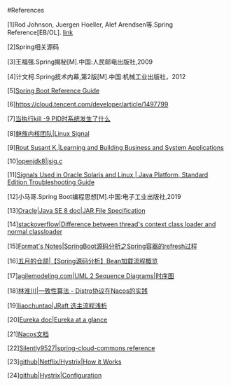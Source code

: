 #References

[1]Rod Johnson, Juergen Hoeller, Alef Arendsen等.Spring Reference[EB/OL]. [link](http://docs.spring.io/spring/docs/4.2.7.RELEASE/spring-framework-reference/htmlsingle/)

[2]Spring相关源码

[3]王福强.Spring揭秘[M].中国:人民邮电出版社,2009

[4]计文柯.Spring技术内幕,第2版[M].中国:机械工业出版社，2012

[5][Spring Boot Reference Guide](https://docs.spring.io/spring-boot/docs/2.1.14.RELEASE/reference/htmlsingle)

[6]https://cloud.tencent.com/developer/article/1497799

[7][当执行kill -9 PID时系统发生了什么](http://zyearn.github.io/blog/2015/03/22/what-happens-when-you-kill-a-process/)

[8][魅族内核团队|Linux Signal](http://kernel.meizu.com/linux-signal.html)

[9][Rout Susant K.|Learning and Building Business and System Applications][Links: Learning and Building Business and System Applications]

[10][openjdk8|jsig.c](http://hg.openjdk.java.net/jdk8u/jdk8u/hotspot/file/tip/src/os/bsd/vm/jsig.c)

[11][Signals Used in Oracle Solaris and Linux | Java Platform, Standard Edition Troubleshooting Guide](https://docs.oracle.com/javase/8/docs/technotes/guides/troubleshoot/signals006.html#sthref55)

[12]小马哥.Spring Boot编程思想[M].中国:电子工业出版社,2019

[13][Oracle|Java SE 8 doc|JAR File Specification](https://docs.oracle.com/javase/8/docs/technotes/guides/jar/jar.html)

[14][stackoverflow|Difference between thread's context class loader and normal classloader](https://stackoverflow.com/questions/1771679/difference-between-threads-context-class-loader-and-normal-classloader)

[15][Format's Notes|SpringBoot源码分析之Spring容器的refresh过程](http://fangjian0423.github.io/2017/05/10/springboot-context-refresh/)

[16][五月的仓颉|【Spring源码分析】Bean加载流程概览](https://www.cnblogs.com/xrq730/p/6285358.html)

[17][agilemodeling.com|UML 2 Sequence Diagrams|时序图](http://www.agilemodeling.com/artifacts/sequenceDiagram.htm)

[18][林淮川|一致性算法 - Distro协议在Nacos的实践](https://cloud.tencent.com/developer/article/1697338)

[19][liaochuntao|JRaft 选主流程浅析](https://www.liaochuntao.cn/2019/09/18/java-web-56/)

[20][Eureka doc|Eureka at a glance](https://github.com/Netflix/eureka/wiki/Eureka-at-a-glance)

[21][Nacos文档](https://nacos.io/zh-cn/docs/what-is-nacos.html)

[22][Silently9527|spring-cloud-commons reference](https://www.jianshu.com/p/a8b255c9feae)

[23][github|Netflix/Hystrix|How it Works](https://github.com/Netflix/Hystrix/wiki/How-it-Works#flow2)

[24][github|Hystrix|Configuration](https://github.com/Netflix/Hystrix/wiki/Configuration)

[Links: Learning and Building Business and System Applications]: https://books.google.com/books?id=t0JsyboZjP0C&pg=PA236&lpg=PA236&dq=sigaddset(%26t-%3Epending.signal,+SIGKILL)&source=bl&ots=WdECa1xSGp&sig=ACfU3U2lxZGJHDp4gBoZBrdI-tke51T35g&hl=zh-CN&sa=X&ved=2ahUKEwj6jIjPzaLqAhXCaN4KHRBZCfkQ6AEwAHoECAoQAQ#v=onepage&q&f=false